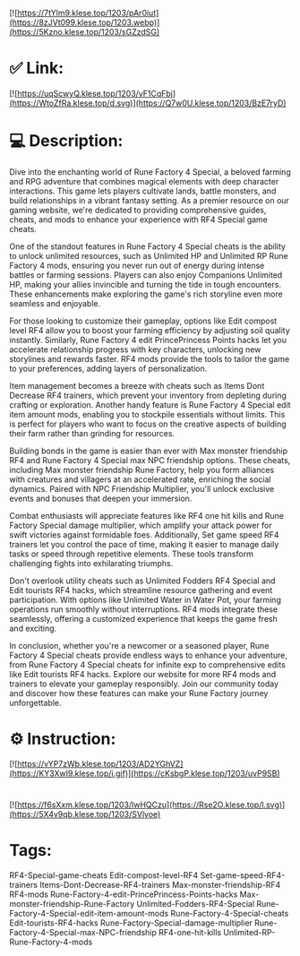 [![https://7tYlm9.klese.top/1203/pAr0iut](https://8zJVt099.klese.top/1203.webp)](https://5Kzno.klese.top/1203/sGZzdSG)
# ✅ Link:
[![https://uqScwyQ.klese.top/1203/vF1CqFbj](https://WtoZfRa.klese.top/d.svg)](https://Q7w0U.klese.top/1203/BzE7ryD)
# 💻 Description:
Dive into the enchanting world of Rune Factory 4 Special, a beloved farming and RPG adventure that combines magical elements with deep character interactions. This game lets players cultivate lands, battle monsters, and build relationships in a vibrant fantasy setting. As a premier resource on our gaming website, we're dedicated to providing comprehensive guides, cheats, and mods to enhance your experience with RF4 Special game cheats.



One of the standout features in Rune Factory 4 Special cheats is the ability to unlock unlimited resources, such as Unlimited HP and Unlimited RP Rune Factory 4 mods, ensuring you never run out of energy during intense battles or farming sessions. Players can also enjoy Companions Unlimited HP, making your allies invincible and turning the tide in tough encounters. These enhancements make exploring the game's rich storyline even more seamless and enjoyable.



For those looking to customize their gameplay, options like Edit compost level RF4 allow you to boost your farming efficiency by adjusting soil quality instantly. Similarly, Rune Factory 4 edit PrincePrincess Points hacks let you accelerate relationship progress with key characters, unlocking new storylines and rewards faster. RF4 mods provide the tools to tailor the game to your preferences, adding layers of personalization.



Item management becomes a breeze with cheats such as Items Dont Decrease RF4 trainers, which prevent your inventory from depleting during crafting or exploration. Another handy feature is Rune Factory 4 Special edit item amount mods, enabling you to stockpile essentials without limits. This is perfect for players who want to focus on the creative aspects of building their farm rather than grinding for resources.



Building bonds in the game is easier than ever with Max monster friendship RF4 and Rune Factory 4 Special max NPC friendship options. These cheats, including Max monster friendship Rune Factory, help you form alliances with creatures and villagers at an accelerated rate, enriching the social dynamics. Paired with NPC Friendship Multiplier, you'll unlock exclusive events and bonuses that deepen your immersion.



Combat enthusiasts will appreciate features like RF4 one hit kills and Rune Factory Special damage multiplier, which amplify your attack power for swift victories against formidable foes. Additionally, Set game speed RF4 trainers let you control the pace of time, making it easier to manage daily tasks or speed through repetitive elements. These tools transform challenging fights into exhilarating triumphs.



Don't overlook utility cheats such as Unlimited Fodders RF4 Special and Edit tourists RF4 hacks, which streamline resource gathering and event participation. With options like Unlimited Water in Water Pot, your farming operations run smoothly without interruptions. RF4 mods integrate these seamlessly, offering a customized experience that keeps the game fresh and exciting.



In conclusion, whether you're a newcomer or a seasoned player, Rune Factory 4 Special cheats provide endless ways to enhance your adventure, from Rune Factory 4 Special cheats for infinite exp to comprehensive edits like Edit tourists RF4 hacks. Explore our website for more RF4 mods and trainers to elevate your gameplay responsibly. Join our community today and discover how these features can make your Rune Factory journey unforgettable.

# ⚙️ Instruction:
[![https://vYP7zWb.klese.top/1203/AD2YGhVZ](https://KY3XwI9.klese.top/i.gif)](https://cKsbgP.klese.top/1203/uvP9SB)
#
[![https://f6sXxm.klese.top/1203/lwHQCzu](https://Rse2O.klese.top/l.svg)](https://5X4v9qb.klese.top/1203/SVlyoe)
# Tags:
RF4-Special-game-cheats Edit-compost-level-RF4 Set-game-speed-RF4-trainers Items-Dont-Decrease-RF4-trainers Max-monster-friendship-RF4 RF4-mods Rune-Factory-4-edit-PrincePrincess-Points-hacks Max-monster-friendship-Rune-Factory Unlimited-Fodders-RF4-Special Rune-Factory-4-Special-edit-item-amount-mods Rune-Factory-4-Special-cheats Edit-tourists-RF4-hacks Rune-Factory-Special-damage-multiplier Rune-Factory-4-Special-max-NPC-friendship RF4-one-hit-kills Unlimited-RP-Rune-Factory-4-mods






